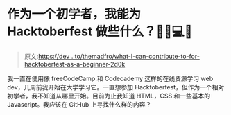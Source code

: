 # 作为一个初学者，我能为 Hacktoberfest 做些什么？👶🏽💻🎃

> 原文:[https://dev . to/themadfro/what-I-can-contribute-to-for-hacktoberfest-as-a-beginner-2d0k](https://dev.to/themafro/what-can-i-contribute-to-for-hacktoberfest-as-a-beginner--2d0k)

我一直在使用像 freeCodeCamp 和 Codecademy 这样的在线资源学习 web dev，几周前我开始在大学学习它。一直想参加 Hacktoberfest，但作为一个相对初学者，我不知道从哪里开始。目前为止我知道 HTML，CSS 和一些基本的 Javascript。我应该在 GitHub 上寻找什么样的内容？